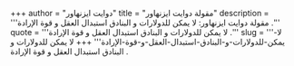 +++
author = "دوايت ايزنهاور"
title = "مقولة دوايت ايزنهاور"
description = '''مقولة دوايت ايزنهاور: لا يمكن للدولارات و البنادق استبدال العقل و قوة الإرادة .'''
quote = '''لا يمكن للدولارات و البنادق استبدال العقل و قوة الإرادة .'''
slug = '''لا-يمكن-للدولارات-و-البنادق-استبدال-العقل-و-قوة-الإرادة'''
+++
لا يمكن للدولارات و البنادق استبدال العقل و قوة الإرادة .
